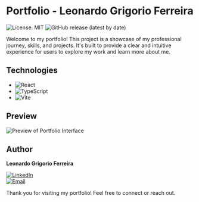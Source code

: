 # Portfolio - Leonardo Grigorio Ferreira

![License: MIT](https://img.shields.io/badge/license-MIT-green.svg) ![GitHub release (latest by date)](https://img.shields.io/github/v/release/leogrigs/portfolio)

Welcome to my portfolio! This project is a showcase of my professional journey, skills, and projects. It's built to provide a clear and intuitive experience for users to explore my work and learn more about me.

## Technologies

- ![React](https://img.shields.io/badge/-React-61DAFB?logo=react&logoColor=white&style=flat)
- ![TypeScript](https://img.shields.io/badge/-TypeScript-007ACC?logo=typescript&logoColor=white&style=flat)
- ![Vite](https://img.shields.io/badge/-Vite-646CFF?logo=vite&logoColor=white&style=flat)

## Preview

![Preview of Portfolio Interface](https://github.com/user-attachments/assets/b91fdbaf-0881-4d60-b084-a502bf1ed140)

## Author

**Leonardo Grigorio Ferreira**

[![LinkedIn](https://img.shields.io/badge/LinkedIn-blue?logo=linkedin&logoColor=white&style=flat)](https://www.linkedin.com/in/leonardo-grigorio-ferreira/)  
[![Email](https://img.shields.io/badge/Email-D14836?logo=gmail&logoColor=white&style=flat)](mailto:leo.grigorio16@gmail.com)

Thank you for visiting my portfolio! Feel free to connect or reach out.
